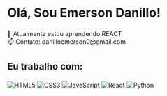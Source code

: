 <h1 align="left">Olá, Sou Emerson Danillo!</h1>

###

<p align="left">🌱 Atualmente estou aprendendo REACT<br>📫 Contato: danilloemerson0@gmail.com</p>

###

<h2 align="left">Eu trabalho com:</h2>

###

<div align="left">
  
  ![HTML5](https://img.shields.io/badge/HTML5-E34F26?style=for-the-badge&logo=html5&logoColor=white)
  ![CSS3](https://img.shields.io/badge/CSS3-1572B6?style=for-the-badge&logo=css3&logoColor=white)
  ![JavaScript](https://img.shields.io/badge/JavaScript-F7DF1E?style=for-the-badge&logo=javascript&logoColor=black)
  ![React](https://img.shields.io/badge/React-db951c?style=for-the-badge&logo=react&logoColor=white)
  ![Python](https://img.shields.io/badge/Python-3776AB?style=for-the-badge&logo=python&logoColor=white)

</div>
